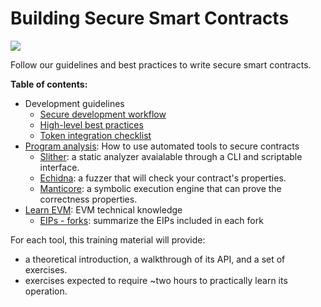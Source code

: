 # Building Secure Smart Contracts

![](https://github.com/crytic/building-secure-contracts/workflows/CI/badge.svg)

Follow our guidelines and best practices to write secure smart contracts.

**Table of contents:**

- Development guidelines
  - [Secure development workflow](./development-guidelines/workflow.md)
  - [High-level best practices](./development-guidelines/guidelines.md)
  - [Token integration checklist](./development-guidelines/token_integration.md)
- [Program analysis](./program-analysis): How to use automated tools to secure contracts
  - [Slither](./program-analysis/slither): a static analyzer avaialable through a CLI and scriptable interface.
  - [Echidna](./program-analysis/echidna): a fuzzer that will check your contract's properties.
  - [Manticore](./program-analysis/manticore): a symbolic execution engine that can prove the correctness properties.
- [Learn EVM](./learn_evm): EVM technical knowledge
  - [EIPs - forks](./learn_evm/eips_forks.md): summarize the EIPs included in each fork

For each tool, this training material will provide:

- a theoretical introduction, a walkthrough of its API, and a set of exercises.
- exercises expected to require ~two hours to practically learn its operation.
